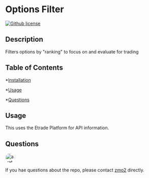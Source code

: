 
# Options Filter
[![Github license](https://img.shields.io/badge/license-mit-brightgreen.svg)](https://github.com/zmo2/mdCreator)
    
## Description 

Filters options by "ranking" to focus on and evaluate for trading

## Table of Contents

*[Installation](#Installation)

*[Usage](#Usage)


*[Questions](#Questions)


## Usage

This uses the Etrade Platform for API information.



## Questions

<img src="https://avatars2.githubusercontent.com/u/34842627?v=4" alt="avatar" style="border-radius:16px" width="30"/>

If you hae questions about the repo, please contact [zmo2](https://github.com/zmo2) directly. 

